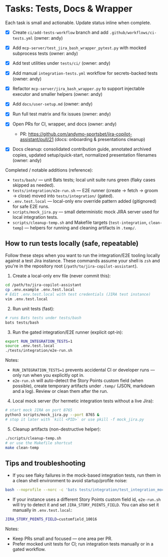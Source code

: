 # Tasks: Tests, Docs & Wrapper

Each task is small and actionable. Update status inline when complete.

- [x] Create `ci/add-tests-workflow` branch and add `.github/workflows/ci-tests.yml` (owner: andy)
- [x] Add `mcp-server/test_jira_bash_wrapper_pytest.py` with mocked subprocess tests (owner: andy)
- [x] Add test utilities under `tests/ci/` (owner: andy)
- [x] Add manual `integration-tests.yml` workflow for secrets-backed tests (owner: andy)
- [x] Refactor `mcp-server/jira_bash_wrapper.py` to support injectable executor and smaller helpers (owner: andy)
- [x] Add `docs/user-setup.md` (owner: andy)
- [x] Run full test matrix and fix issues (owner: andy)
- [x] Open PRs for CI, wrapper, and docs (owner: andy)
	- PR: https://github.com/andymo-sportsbet/jira-copilot-assistant/pull/21 (docs: onboarding & presentations cleanup)

- [x] Docs cleanup: consolidated contribution guide, annotated archived copies, updated setup/quick-start, normalized presentation filenames (owner: andy)


Completed / notable additions (reference):

- `tests/bash/` — unit Bats tests; local unit suite runs green (flaky cases skipped as needed).
- `tests/integration/e2e-run.sh` — E2E runner (create → fetch → groom → close) moved into `tests/integration/` (gated).
- `.env.test.local` — local-only env override pattern added (gitignored) for safe E2E runs.
- `scripts/mock_jira.py` — small deterministic mock JIRA server used for local integration tests.
- `scripts/cleanup-temp.sh` and Makefile targets (`test-integration`, `clean-temp`) — helpers for running and cleaning artifacts in `.temp/`.

How to run tests locally (safe, repeatable)
-----------------------------------------

Follow these steps when you want to run the integration/E2E tooling locally against a test Jira instance. These commands assume your shell is `zsh` and you're in the repository root (`/path/to/jira-copilot-assistant`).

1) Create a local-only env file (never commit this):

```bash
cd /path/to/jira-copilot-assistant
cp .env.example .env.test.local
# Edit .env.test.local with test credentials (JIRA test instance)
vim .env.test.local
```

2) Run unit tests (fast):

```bash
# runs Bats tests under tests/bash
bats tests/bash
```

3) Run the gated integration/E2E runner (explicit opt-in):

```bash
export RUN_INTEGRATION_TESTS=1
source .env.test.local
./tests/integration/e2e-run.sh
```

Notes:
- `RUN_INTEGRATION_TESTS=1` prevents accidental CI or developer runs — only run when you explicitly opt in.
- `e2e-run.sh` will auto-detect the Story Points custom field (when possible), create temporary artifacts under `.temp/` (JSON, markdown and a log). Review or clean them after the run.

4) Local mock server (for hermetic integration tests without a live Jira):

```bash
# start mock JIRA on port 8765
python3 scripts/mock_jira.py --port 8765 &
# stop it later with `kill <PID>` or use pkill -f mock_jira.py
```

5) Cleanup artifacts (non-destructive helper):

```bash
./scripts/cleanup-temp.sh
# or use the Makefile shortcut
make clean-temp
```

Tips and troubleshooting
------------------------

- If you see flaky failures in the mock-based integration tests, run them in a clean shell environment to avoid startup/profile noise:

```bash
bash --noprofile --norc -c 'bats tests/integration/test_integration_mock_jira.bats'
```

- If your instance uses a different Story Points custom field id, `e2e-run.sh` will try to detect it and set `JIRA_STORY_POINTS_FIELD`. You can also set it manually in `.env.test.local`:

```bash
JIRA_STORY_POINTS_FIELD=customfield_10016
```

Notes:
- Keep PRs small and focused — one area per PR.
- Prefer mocked unit tests for CI; run integration tests manually or in a gated workflow.

